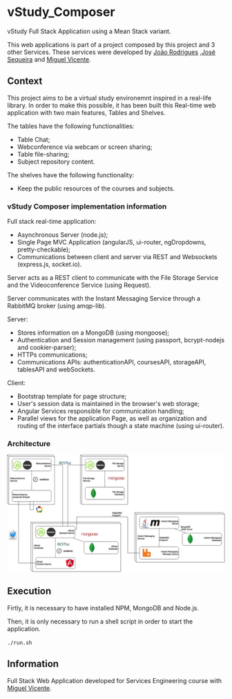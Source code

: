 # vStudy_Composer

vStudy Full Stack Application using a Mean Stack variant.

This web applications is part of a project composed by this project and 3 other Services. These services were developed by [João Rodrigues](https://github.com/F4e) ,[José Sequeira](https://github.com/JRSequeira) and [Miguel Vicente](https://github.com/mvicente93).

## Context

This project aims to be a virtual study environemnt inspired in a real-life library. In order to make this possible, it has been built this Real-time web application with two main features, Tables and Shelves.

The tables have the following functionalities:

* Table Chat;
* Webconference via webcam or screen sharing;
* Table file-sharing;
* Subject repository content.

The shelves have the following functionality:

* Keep the public resources of the courses and subjects.

### vStudy Composer implementation information

Full stack real-time application:
* Asynchronous Server (node.js);
* Single Page MVC Application (angularJS, ui-router, ngDropdowns, pretty-checkable);
* Communications between client and server via REST and Websockets (express.js, socket.io).

Server acts as a REST client to communicate with the File Storage Service and the Videoconference Service (using Request).

Server communicates with the Instant Messaging Service through a RabbitMQ broker (using amqp-lib).

Server:
* Stores information on a MongoDB (using mongoose);
* Authentication and Session management (using passport, bcrypt-nodejs and cookier-parser);
* HTTPs communications;
* Communications APIs: authenticationAPI, coursesAPI, storageAPI, tablesAPI and webSockets.

Client:

* Bootstrap template for page structure;
* User's session data is maintained in the browser's web storage;
* Angular Services responsible for communication handling;
* Parallel views for the application Page, as well as organization and routing of the interface partials though a state machine (using ui-router).

### Architecture

![alt tag](https://raw.githubusercontent.com/vasco-santos/vStudy_Composer/master/img/arch.png)

## Execution

Firtly, it is necessary to have installed NPM, MongoDB and Node.js.

Then, it is only necessary to run a shell script in order to start the application.

`./run.sh`

## Information

Full Stack Web Application developed for Services Engineering course with [Miguel Vicente](https://github.com/mvicente93).